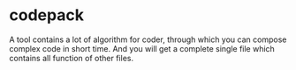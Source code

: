 # codepack
A tool contains a lot of algorithm for coder, through which you can compose complex code in short time. And you will get a complete single file which contains all function of other files.
